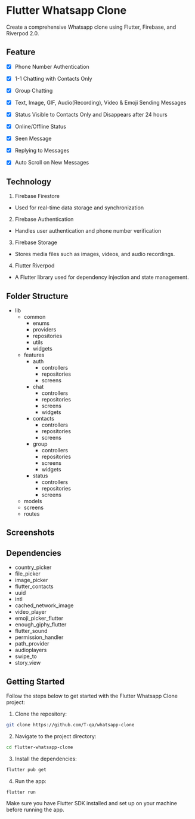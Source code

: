 # Flutter Whatsapp Clone

Create a comprehensive Whatsapp clone using Flutter, Firebase, and Riverpod 2.0.

## Feature

- [X] Phone Number Authentication
- [X] 1-1 Chatting with Contacts Only
- [X] Group Chatting
- [X] Text, Image, GIF, Audio(Recording), Video & Emoji Sending Messages
- [X] Status Visible to Contacts Only and Disappears after 24 hours
- [X] Online/Offline Status
- [X] Seen Message
- [X] Replying to Messages
- [X] Auto Scroll on New Messages


## Technology
1. Firebase Firestore<br />
- Used for real-time data storage and synchronization
2. Firebase Authentication<br />
- Handles user authentication and phone number verification
3. Firebase Storage<br />
- Stores media files such as images, videos, and audio recordings.
4. Flutter Riverpod<br />
- A Flutter library used for dependency injection and state management.


## Folder Structure
- lib
  - common
    - enums
    - providers
    - repositories
    - utils
    - widgets
  - features
    - auth
      - controllers
      - repositories
      - screens
    - chat
      - controllers
      - repositories
      - screens
      - widgets
    - contacts
      - controllers
      - repositories
      - screens
    - group
      - controllers
      - repositories
      - screens
      - widgets
    - status
      - controllers
      - repositories
      - screens
  - models
  - screens
  - routes

## Screenshots

## Dependencies
  - country_picker
  - file_picker
  - image_picker
  - flutter_contacts
  - uuid
  - intl
  - cached_network_image
  - video_player
  - emoji_picker_flutter
  - enough_giphy_flutter
  - flutter_sound
  - permission_handler
  - path_provider
  - audioplayers
  - swipe_to
  - story_view

## Getting Started
Follow the steps below to get started with the Flutter Whatsapp Clone project:

1. Clone the repository:
```bash
git clone https://github.com/T-qa/whatsapp-clone
```
2. Navigate to the project directory:
```bash
cd flutter-whatsapp-clone
```
3. Install the dependencies:
```bash
flutter pub get
```
4. Run the app:
```bash
flutter run
```
Make sure you have Flutter SDK installed and set up on your machine before running the app.








